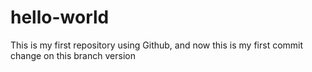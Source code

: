 # hello-world
This is my first repository using Github, and now this is my first commit change on this branch version
